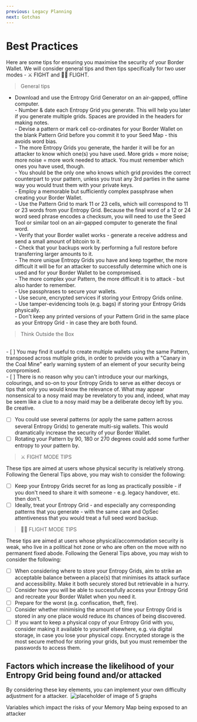 ```yaml
---
previous: Legacy Planning
next: Gotchas
---
```


# Best Practices

Here are some tips for ensuring you maximise the security of your Border Wallet. We will consider general tips and then tips specifically for two user modes - ⚔️ FIGHT and 🏃‍♂️ FLIGHT.

> General tips

- Download and use the Entropy Grid Generator on an air-gapped, offline computer.
<br>- Number & date each Entropy Grid you generate. This will help you later if you generate multiple grids. Spaces are provided in the headers for making notes.
<br>- Devise a pattern or mark cell co-ordinates for your Border Wallet on the blank Pattern Grid before you commit it to your Seed Map - this avoids word bias.
<br>- The more Entropy Grids you generate, the harder it will be for an attacker to know which one(s) you have used. More grids = more noise; more noise = more work needed to attack. You must remember which ones you have used, though.
<br>- You should be the only one who knows which grid provides the correct counterpart to your pattern, unless you trust any 3rd parties in the same way you would trust them with your private keys.
<br>- Employ a memorable but sufficiently complex passphrase when creating your Border Wallet.
<br>- Use the Pattern Grid to mark 11 or 23 cells, which will correspond to 11 or 23 words from your Entropy Grid. Because the final word of a 12 or 24 word seed phrase encodes a checksum, you will need to use the Seed Tool or similar tool on an air-gapped computer to generate the final word.
<br>- Verify that your Border wallet works - generate a receive address and send a small amount of bitcoin to it.
<br>- Check that your backups work by performing a full restore before transferring larger amounts to it.
<br>- The more unique Entropy Grids you have and keep together, the more difficult it will be for an attacker to successfully determine which one is used and for your Border Wallet to be compromised.
<br>- The more complex your Pattern, the more difficult it is to attack - but also harder to remember.
<br>- Use passphrases to secure your wallets.
<br>- Use secure, encrypted services if storing your Entropy Grids online.
<br>- Use tamper-evidencing tools (e.g. bags) if storing your Entropy Grids physically.
<br>- Don't keep any printed versions of your Pattern Grid in the same place as your Entropy Grid - in case they are both found.

> Think Outside the Box

<br>- [ ] You may find it useful to create multiple wallets using the same Pattern, transposed across multiple grids, in order to provide you with a "Canary in the Coal Mine" early warning system of an element of your security being compromised.
<br> - [ ] There is no reason why you can't introduce your our markings, colourings, and so-on to your Entropy Grids to serve as either decoys or tips that only you would know the relevance of. What may appear nonsensical to a nosy maid may be revelatory to you and, indeed, what may be seem like a clue to a nosy maid may be a deliberate decoy left by you. Be creative.
- [ ] You could use several patterns (or apply the same pattern across several Entropy Grids) to generate multi-sig wallets. This would dramatically increase the security of your Border Wallet.
- [ ] Rotating your Pattern by 90, 180 or 270 degrees could add some further entropy to your pattern by.

> ⚔️ FIGHT MODE TIPS

These tips are aimed at users whose physical security is relatively strong. Following the General Tips above, you may wish to consider the following:

- [ ] Keep your Entropy Grids secret for as long as practically possible - if you don't need to share it with someone - e.g. legacy handover, etc. then don't.
- [ ] Ideally, treat your Entropy Grid - and especially any corresponding patterns that you generate - with the same care and OpSec attentiveness that you would treat a full seed word backup.

> 🏃‍♂️ FLIGHT MODE TIPS

These tips are aimed at users whose physical/accommodation security is weak, who live in a political hot zone or who are often on the move with no permanent fixed abode. Following the General Tips above, you may wish to consider the following:

- [ ] When considering where to store your Entropy Grids, aim to strike an acceptable balance between a place(s) that minimises its attack surface and accessibility. Make it both securely stored but retrievable in a hurry.
- [ ] Consider how you will be able to successfully access your Entropy Grid and recreate your Border Wallet when you need it.
- [ ] Prepare for the worst (e.g. confiscation, theft, fire).
- [ ] Consider whether minimising the amount of time your Entropy Grid is stored in any one place would reduce its chances of being discovered.
- [ ] If you want to keep a physical copy of your Entropy Grid with you, consider making it available to yourself elsewhere, e.g. via digital storage, in case you lose your physical copy. Encrypted storage is the most secure method for storing your grids, but you must remember the passwords to access them.

## Factors which increase the likelihood of your Entropy Grid being found and/or attacked

By considering these key elements, you can implement your own difficulty adjustment for a attacker.
​
![placeholder of image of 5 graphs](/bw_docs_five_graphs.png)

<caption>Variables which impact the risks of your Memory Map being exposed to an attacker</caption>
